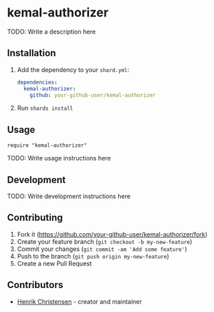 # kemal-authorizer

TODO: Write a description here

## Installation

1. Add the dependency to your `shard.yml`:

   ```yaml
   dependencies:
     kemal-authorizer:
       github: your-github-user/kemal-authorizer
   ```

2. Run `shards install`

## Usage

```crystal
require "kemal-authorizer"
```

TODO: Write usage instructions here

## Development

TODO: Write development instructions here

## Contributing

1. Fork it (<https://github.com/your-github-user/kemal-authorizer/fork>)
2. Create your feature branch (`git checkout -b my-new-feature`)
3. Commit your changes (`git commit -am 'Add some feature'`)
4. Push to the branch (`git push origin my-new-feature`)
5. Create a new Pull Request

## Contributors

- [Henrik Christensen](https://github.com/your-github-user) - creator and maintainer
